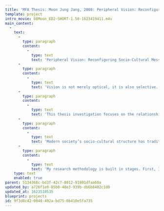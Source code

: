 ```yaml
---
title: 'MFA Thesis: Moon Jung Jang, 2008: Peripheral Vision: Reconfiguring Socio-Cultural Messages'
template: project
intro_movie: 08Moon_ED2-SHORT-1.50-1623419411.m4v
main_content:
  -
    text:
      -
        type: paragraph
        content:
          -
            type: text
            text: 'Peripheral Vision: Reconfiguring Socio-Cultural Messages'
      -
        type: paragraph
        content:
          -
            type: text
            text: 'Vision is not merely optical, it is also selective. Whether conscious or unconscious, vision reflects a set of socio-cultural attitudes. These attitudes affect the ground or structure of what is seen, bringing certain concerns to the foreground while rendering others invisible. '
      -
        type: paragraph
        content:
          -
            type: text
            text: 'This thesis investigation focuses on the relationship between marginaliza- tion as a visual concept in graphic design and the day-to-day realities of marginalized labor practices. I am keenly attentive to socio-cultural systems in which individuals are made peripheral within the power exchange.'
      -
        type: paragraph
        content:
          -
            type: text
            text: 'Modern society’s socio-cultural structure has traditionally marginal- ized groups of people such as immigrant workers and anonymous laborers. Made peripheral by the system, the voices of these groups are hidden within the workplace: museums, factories, and schools. As a designer I do not wish to perpetuate the language of marginalization in design. I look at these established workplaces as a context from which to design and then participate in “imagining alternatives” or “radical perspectives”* that represent the margin and the center simultaneously.'
      -
        type: paragraph
        content:
          -
            type: text
            text: 'My research methodology is built in stages. First, I seek to understand socio-cultural systems through participant observation, introspection, and dialogue(interview). Second, through strategies of re-contextualization and memorialization, I reassert the hidden voices, slipping them from the margin into full view. This re-configuration of visual language investigates modes of representation: juxtaposition, de- centering, transposition, palimpsest, and mirroring. I seek to shift the traditional hierarchies out of focus, to disturb the given array of visual facts, and generate alternative actions that reconfigure the placement of the marginal.'
    type: text
    enabled: true
parent: 5134368c-bd3f-42c7-8012-91801dfaa60a
updated_by: a726f1e0-85b0-48e3-939b-db6b8482c1d0
updated_at: 1623510535
blueprint: projects
id: 9f3d8c42-0048-492a-bd75-0b410e5fa735
---
```

